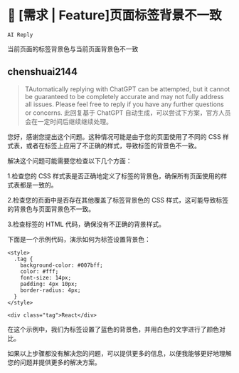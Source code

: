 # 👑 [需求 | Feature]页面标签背景不一致

`AI Reply`

当前页面的标签背景色与当前页面背景色不一致

## chenshuai2144

> TAutomatically replying with ChatGPT can be attempted, but it cannot be guaranteed to be completely accurate and may not fully address all issues. Please feel free to reply if you have any further questions or concerns.
> 此回复基于 ChatGPT 自动生成，可以尝试下方案，官方人员会在一定时间后继续继续处理。

您好，感谢您提出这个问题。这种情况可能是由于您的页面使用了不同的 CSS 样式表，或者在标签上应用了不正确的样式，导致标签的背景色不一致。

解决这个问题可能需要您检查以下几个方面：

1.检查您的 CSS 样式表是否正确地定义了标签的背景色，确保所有页面使用的样式表都是一致的。

2.检查您的页面中是否存在其他覆盖了标签背景色的 CSS 样式，这可能导致标签的背景色与页面背景色不一致。

3.检查标签的 HTML 代码，确保没有不正确的背景样式。

下面是一个示例代码，演示如何为标签设置背景色：

```
<style>
  .tag {
    background-color: #007bff;
    color: #fff;
    font-size: 14px;
    padding: 4px 10px;
    border-radius: 4px;
  }
</style>

<div class="tag">React</div>
```

在这个示例中，我们为标签设置了蓝色的背景色，并用白色的文字进行了颜色对比。

如果以上步骤都没有解决您的问题，可以提供更多的信息，以便我能够更好地理解您的问题并提供更多的解决方案。
